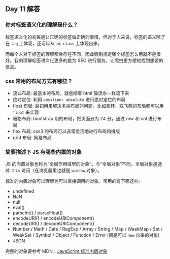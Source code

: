## Day 11 解答

### 你对标签语义化的理解是什么？

标签语义化的初衷是让正确的标签做正确的事情，但对于人来说，标签的语义除了在 `tag` 上体现，还可以从 `id`, `class` 上体现出来。

而每个人对于标签的理解都会存在不同，因此强制规定哪个标签怎么用就不是很好。我的理解标签语义化更多的是为 SEO 进行服务。让爬虫更方便地找到想要的信息。

### css 常用的布局方式有哪些？

- 流式布局: 最基本的布局，就是顺着 html 像流水一样流下来
- 绝对定位: 利用 `position: absolute` 进行绝对定位的布局
- float 布局: 最初用来解决多栏布局的问题。比如圣杯、双飞燕的布局都可以用 `float` 来实现
- 珊格布局: bootstrap 用的布局，把页面分为 24 分，通过 row 和 col 进行布局
- flex 布局: css3 的布局可以非常灵活地进行布局和排版
- grid 布局: 网格布局

### 简要描述下 JS 有哪些内置的对象

JS 的内置对象也称为“全局作用域里的对象”。与“全局对象”不同，全局对象是通过 `this` 访问（在浏览器里也就是 `window` 对象）。

标准的内置对象可以理解为可以直接调用的对象。常用的有下面这些:

- undefined
- NaN
- null
- eval()
- parseInt() / parseFloat()
- encodeURI() / encodeURIComponent()
- decodeURI() / decodeURIComponent()
- Number / Math / Date / RegExp / Array / String / Map / WeekMap / Set / WeekSet / Symbol / Object / Function / Error (都是可以 `new` 出来的对象)
- JSON

完整的对象要参考 MDN：[JavaScript 标准内置对象](https://developer.mozilla.org/zh-CN/docs/Web/JavaScript/Reference/Global_Objects)
